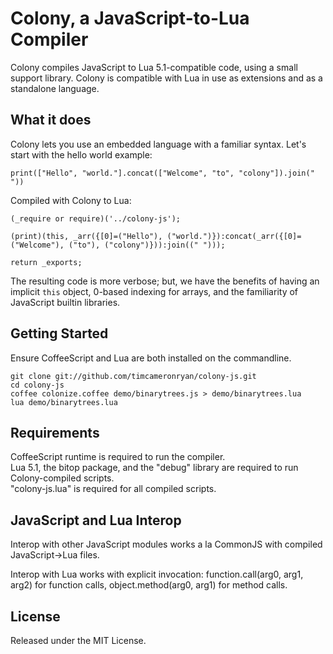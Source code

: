 # Colony, a JavaScript-to-Lua Compiler

Colony compiles JavaScript to Lua 5.1-compatible code, using a small support library. Colony is compatible with Lua in use as extensions and as a standalone language.

## What it does

Colony lets you use an embedded language with a familiar syntax. Let's start with the hello world example:

    print(["Hello", "world."].concat(["Welcome", "to", "colony"]).join(" "))

Compiled with Colony to Lua:

    (_require or require)('../colony-js');
    
    (print)(this, _arr({[0]=("Hello"), ("world.")}):concat(_arr({[0]=("Welcome"), ("to"), ("colony")})):join((" ")));
    
    return _exports; 

The resulting code is more verbose; but, we have the benefits of having an implicit `this` object, 0-based indexing for arrays, and the familiarity of JavaScript builtin libraries.

## Getting Started

Ensure CoffeeScript and Lua are both installed on the commandline.  

    git clone git://github.com/timcameronryan/colony-js.git
    cd colony-js
    coffee colonize.coffee demo/binarytrees.js > demo/binarytrees.lua
    lua demo/binarytrees.lua

## Requirements

CoffeeScript runtime is required to run the compiler.  
Lua 5.1, the bitop package, and the "debug" library are required to run Colony-compiled scripts.  
"colony-js.lua" is required for all compiled scripts.

## JavaScript and Lua Interop

Interop with other JavaScript modules works a la CommonJS with compiled JavaScript->Lua files.

Interop with Lua works with explicit invocation: function.call(arg0, arg1, arg2) for function calls, object.method(arg0, arg1) for method calls.

## License

Released under the MIT License.
